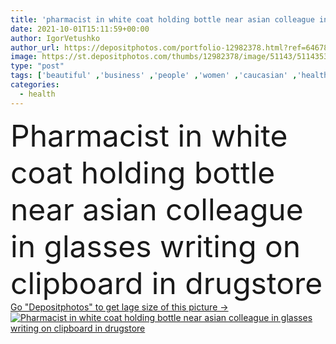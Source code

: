 ```yaml
---
title: 'pharmacist in white coat holding bottle near asian colleague in glasses writing on clipboard in drugstore '
date: 2021-10-01T15:11:59+00:00
author: IgorVetushko
author_url: https://depositphotos.com/portfolio-12982378.html?ref=64678756
image: https://st.depositphotos.com/thumbs/12982378/image/51143/511435350/api_thumb_450.jpg?forcejpeg=true
type: "post"
tags: ['beautiful' ,'business' ,'people' ,'women' ,'caucasian' ,'health' ,'medicine' ,'healthcare' ,'medical' ,'care' ,'pharmacy' ,'brunette' ,'blur' ,'prescription' ,'hold' ,'work' ,'pen' ,'bottle' ,'indoors' ,'asian' ,'profession' ,'attractive' ,'glasses' ,'medication' ,'write' ,'drugs' ,'drugstore' ,'clipboard' ,'doctors' ,'multiethnic' ,'interracial' ,'pharmacists' ,'specialists' ,'apothecaries' ,'white coats' ]
categories: 
  - health
---
```

<div aling="center">
            <font size="60"> Pharmacist in white coat holding bottle near asian colleague in glasses writing on clipboard in drugstore</font>   
</div>
<div>
    <a href='https://st.depositphotos.com/thumbs/12982378/image/51143/511435350/api_thumb_450.jpg?forcejpeg=true?ref=64678756' target=_blank > Go "Depositphotos" to get lage size of this picture ->
        <img href='https://st.depositphotos.com/thumbs/12982378/image/51143/511435350/api_thumb_450.jpg?forcejpeg=true?ref=64678756' src='https://st.depositphotos.com/12982378/51143/i/950/depositphotos_511435350-stock-photo-pharmacist-white-coat-holding-bottle.jpg?forcejpeg=true' alt='Pharmacist in white coat holding bottle near asian colleague in glasses writing on clipboard in drugstore' >
    </a>
</div>
